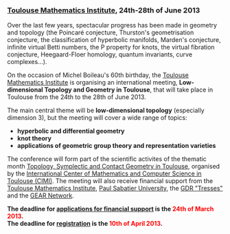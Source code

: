 ### [Toulouse Mathematics Institute](http://math.univ-toulouse.fr), 24th-28th of June 2013

Over the last few years, spectacular progress has been made in geometry and topology (the Poincaré conjecture, Thurston's geometrisation conjecture, the classification of hyperbolic manifolds, Marden's conjecture, infinite virtual Betti numbers, the P property for knots, the virtual fibration conjecture, Heegaard-Floer homology, quantum invariants, curve complexes…).

On the occasion of Michel Boileau's 60th birthday, the [Toulouse Mathematics Institute](http://math.univ-toulouse.fr) is organising an international meeting, **Low-dimensional Topology and Geometry in Toulouse**, that will take place in Toulouse from the 24th to the 28th of June 2013.

The main central theme will be **low-dimensional topology** (especially dimension 3), but the meeting will cover a wide range of topics:

* **hyperbolic and differential geometry**
* **knot theory**
* **applications of geometric group theory and representation varieties**

The conference will form part of the scientific activites of the thematic month [Topology, Symplectic and Contact Geometry in Toulouse](http://www.math.univ-toulouse.fr/top-geom-conf-2013/common/index.php?lang=en),
organised by the [International Center of Mathematics and Computer Science in Toulouse (CIMI)](http://www.cimi.univ-toulouse.fr/). The meeting will
also receive financial support from the [Toulouse Mathematics Institute](http://www.math.univ-toulouse.fr/), [Paul Sabatier University](http://www.univ-tlse3.fr/), the [GDR "Tresses"](http://tresses.math.cnrs.fr/) and the [GEAR Network](http://gear.math.illinois.edu).

**The deadline for [applications for financial support](http://www.math.univ-toulouse.fr/top-geom-conf-2013/en/ldtg-mb/funding) is the <span style='color:#FF0000'>24th of March 2013</span>.**<br>
**The deadline for [registration](http://www.math.univ-toulouse.fr/top-geom-conf-2013/en/ldtg-mb/registration) is the <span style='color:#FF0000'>10th of April 2013</span>.**
